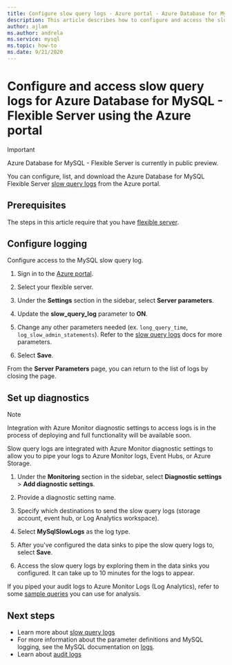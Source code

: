 ```yaml
---
title: Configure slow query logs - Azure portal - Azure Database for MySQL - Flexible Server
description: This article describes how to configure and access the slow logs in Azure Database for MySQL Flexible Server from the Azure portal.
author: ajlam
ms.author: andrela
ms.service: mysql
ms.topic: how-to
ms.date: 9/21/2020
---
```


# Configure and access slow query logs for Azure Database for MySQL - Flexible Server using the Azure portal

> [!IMPORTANT]
> Azure Database for MySQL - Flexible Server is currently in public preview.

You can configure, list, and download the Azure Database for MySQL Flexible Server [slow query logs](concepts-slow-query-logs.md) from the Azure portal.

## Prerequisites
The steps in this article require that you have [flexible server](quickstart-create-server-portal.md).

## Configure logging
Configure access to the MySQL slow query log. 

1. Sign in to the [Azure portal](https://portal.azure.com/).

1. Select your flexible server.

1. Under the **Settings** section in the sidebar, select **Server parameters**.
   <!-- :::image type="content" source="./media/howto-configure-server-logs-in-portal/1-select-server-logs-configure.png" alt-text="Screenshot of Server logs options":::-->

1. Update the **slow_query_log** parameter to **ON**.

1. Change any other parameters needed (ex. `long_query_time`, `log_slow_admin_statements`). Refer to the [slow query logs](./concepts-slow-query-logs.md#configure-slow-query-logging) docs for more parameters.  

1. Select **Save**. 

   <!-- :::image type="content" source="./media/howto-configure-server-logs-in-portal/3-save-discard.png" alt-text="Screenshot of slow query log parameters and save."::: -->

From the **Server Parameters** page, you can return to the list of logs by closing the page.

## Set up diagnostics

> [!NOTE]
> Integration with Azure Monitor diagnostic settings to access logs is in the process of deploying and full functionality will be available soon.

Slow query logs are integrated with Azure Monitor diagnostic settings to allow you to pipe your logs to Azure Monitor logs, Event Hubs, or Azure Storage.

1. Under the **Monitoring** section in the sidebar, select **Diagnostic settings** > **Add diagnostic settings**.

   <!--:::image type="content" source="./media/howto-configure-server-logs-in-portal/add-diagnostic-setting.png" alt-text="Screenshot of Diagnostic settings options":::-->

1. Provide a diagnostic setting name.

1. Specify which destinations to send the slow query logs (storage account, event hub, or Log Analytics workspace).

1. Select **MySqlSlowLogs** as the log type.
    <!--:::image type="content" source="./media/howto-configure-server-logs-in-portal/configure-diagnostic-setting.png" alt-text="Screenshot of Diagnostic settings configuration options":::-->

1. After you've configured the data sinks to pipe the slow query logs to, select **Save**.
    <!--:::image type="content" source="./media/howto-configure-server-logs-in-portal/save-diagnostic-setting.png" alt-text="Screenshot of Diagnostic settings configuration options, with Save highlighted":::-->

1. Access the slow query logs by exploring them in the data sinks you configured. It can take up to 10 minutes for the logs to appear.

If you piped your audit logs to Azure Monitor Logs (Log Analytics), refer to some [sample queries](concepts-audit-logs.md#analyze-logs-in-azure-monitor-logs) you can use for analysis. 

## Next steps
<!-- - See [Access slow query Logs in CLI](howto-configure-server-logs-in-cli.md) to learn how to download slow query logs programmatically.-->
- Learn more about [slow query logs](concepts-slow-query-logs.md)
- For more information about the parameter definitions and MySQL logging, see the MySQL documentation on [logs](https://dev.mysql.com/doc/refman/5.7/en/slow-query-log.html).
- Learn about [audit logs](concepts-audit-logs.md)